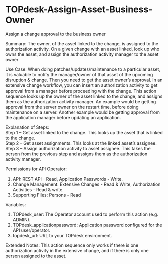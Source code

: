# TOPdesk-Assign-Asset-Business-Owner
Assign a change approval to the business owner

Summary:
The owner, of the asset linked to the change, is assigned to the authorization activity. On a given change with an asset linked, look up who owns the asset, and assign the authorization activity manager to the asset owner

Use Case:
When doing patches/updates/maintenance to a particular asset, it is valuable to notify the manager/owner of that asset of the upcoming disruption & change. Then you need to get the asset owner’s approval. In an extensive change workflow, you can insert an authorization activity to get approval from a manager before proceeding with the change. This action sequence looks up the owner of the asset linked to the change, and assigns them as the authorization activity manager. An example would be getting approval from the server owner on the restart time, before doing maintenance on a server. Another example would be getting approval from the application manager before updating an application.

Explanation of Steps:     
Step 1 – Get asset linked to the change. This looks up the asset that is linked to the change.     
Step 2 – Get asset assignments. This looks at the linked asset’s assignee.     
Step 3 – Assign authorization activity to asset assignee. This takes the person from the previous step and assigns them as the authorization activity manager.     

Permissions for API Operator:
1.	API: REST API - Read, Application Passwords - Write.
2.	Change Management: Extensive Changes - Read & Write, Authorization Activities - Read & write.
3.	Supporting Files: Persons - Read

Variables:
1.	TOPdesk_user: The Operator account used to perform this action (e.g. ADMIN).
2.	TOPdesk_applicationpassword: Application password configured for the API user/operator.
3.	topdesk_url: URL to your TOPdesk environment.

Extended Notes:
This action sequence only works if there is one authorization activity in the extensive change, and if there is only one person assigned to the asset.

